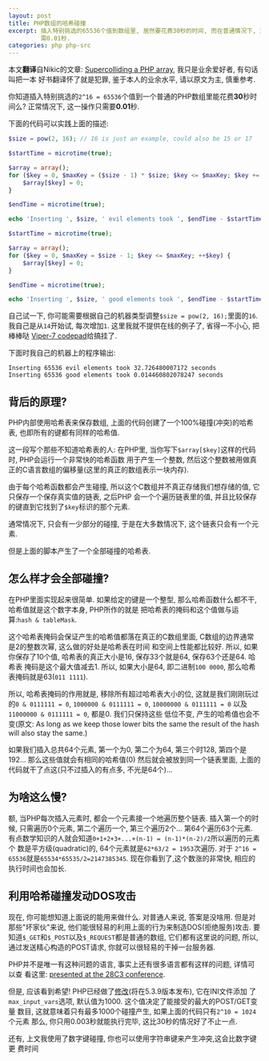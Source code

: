 ```yaml
---
layout: post
title: PHP数组的哈希碰撞
excerpt: 插入特别挑选的65536个值到数组里, 居然要花费30秒的时间, 而在普通情况下, 这一操作只
         需0.01秒.
categories: php php-src
---
```


本文**翻译**自Nikic的文章: [Supercolliding a PHP array], 我只是业余爱好者, 有句话叫把一本
好书翻译怀了就是犯罪, 鉴于本人的业余水平, 请以原文为主, 慎重参考.

你知道插入特别挑选的`2^16 = 65536`个值到一个普通的PHP数组里能花费**30**秒时间么? 正常情况下,
这一操作只需要**0.01**秒.

下面的代码可以实践上面的描述:

```php
$size = pow(2, 16); // 16 is just an example, could also be 15 or 17

$startTime = microtime(true);

$array = array();
for ($key = 0, $maxKey = ($size - 1) * $size; $key <= $maxKey; $key += $size) {
    $array[$key] = 0;
}

$endTime = microtime(true);

echo 'Inserting ', $size, ' evil elements took ', $endTime - $startTime, ' seconds', "\n";

$startTime = microtime(true);

$array = array();
for ($key = 0, $maxKey = $size - 1; $key <= $maxKey; ++$key) {
    $array[$key] = 0;
}

$endTime = microtime(true);

echo 'Inserting ', $size, ' good elements took ', $endTime - $startTime, ' seconds', "\n";
```

自己试一下, 你可能需要根据自己的机器类型调整`$size = pow(2, 16);`里面的`16`. 我自己是从`14`开始试,
每次增加`1`. 这里我就不提供在线的例子了, 省得一不小心, 把棒棒哒
[Viper-7 codepad](http://codepad.viper-7.com/)给搞挂了.

下面时我自己的机器上的程序输出:

    Inserting 65536 evil elements took 32.726480007172 seconds
    Inserting 65536 good elements took 0.014460802078247 seconds

背后的原理?
-------------------

PHP内部使用哈希表来保存数组, 上面的代码创建了一个100%碰撞(冲突)的哈希表, 也即所有的键都有同样的哈希值.

这一段写个那些不知道哈希表的人: 在PHP里, 当你写下`$array[$key]`这样的代码时, PHP会运行一个非常快的哈希函数
用于产生一个整数, 然后这个整数被用做真正的C语言数组的偏移量(这里的真正的数组表示一块内存).

由于每个哈希函数都会产生碰撞, 所以这个C数组并不真正存储我们想存储的值, 它只保存一个保存真实值的链表, 之后PHP
会一个个遍历链表里的值, 并且比较保存的键直到它找到了`$key`标识的那个元素.

通常情况下, 只会有一少部分的碰撞, 于是在大多数情况下, 这个链表只会有一个元素.

但是上面的脚本产生了一个全部碰撞的哈希表.

怎么样才会全部碰撞?
-------------------

在PHP里面实现起来很简单. 如果给定的键是一个整型, 那么哈希函数什么都不干, 哈希值就是这个数字本身, PHP所作的就是
把哈希表的掩码和这个值做与运算:`hash & tableMask`.

这个哈希表掩码会保证产生的哈希值都落在真正的C数组里面, C数组的边界通常是2的整数次幂, 这么做的好处是哈希表在时间
和空间上性能都比较好. 所以, 如果你保存了10个值, 哈希表的真正大小是16, 保存33个就是64, 保存63个还是64. 哈希表
掩码是这个最大值减去1. 所以, 如果大小是64, 即二进制`100 0000`, 那么哈希表掩码就是63(`011 1111`).

所以, 哈希表掩码的作用就是, 移除所有超过哈希表大小的位, 这就是我们刚刚玩过的`0 & 0111111 = 0`,
`1000000 & 0111111 = 0`, `10000000 & 0111111 = 0` 以及 `11000000 & 0111111 = 0`, 都是0. 我们只保持这些
低位不变, 产生的哈希值也会不变(原文: As long as we keep those lower bits the same the result of the hash
will also stay the same.)

如果我们插入总共64个元素, 第一个为0, 第二个为64, 第三个时128, 第四个是192... 那么这些值就会有相同的哈希值(0)
然后就会被放到同一个链表里面, 上面的代码就干了点这(只不过插入的有点多, 不光是64个)...

为啥这么慢?
------------------------------

额, 当PHP每次插入元素时, 都会一个元素接一个地遍历整个链表. 插入第一个的时候,
只需遍历0个元素, 第二个遍历一个, 第三个遍历2个... 第64个遍历63个元素.
有点数学知识的人就会知道`0+1+2+3+...+(n-1) = (n-1)*(n-2)/2`所以遍历的元素个
数是平方级(quadratic)的, 64个元素就是`62*63/2 = 1953`次遍历. 对于
`2^16 = 65536`就是`65534*65535/2=2147385345`. 现在你看到了,这个数涨的非常快,
相应的执行时间也会加长.

利用哈希碰撞发动DOS攻击
-------------------------

现在, 你可能想知道上面说的能用来做什么. 对普通人来说, 答案是没啥用.
但是对那些"坏家伙"来说, 他们能很轻易的利用上面的行为来制造DOS(拒绝服务)攻击.
要知道`$_GET`和`$_POST`以及`$_REQUEST`都是普通的数组, 它们都有这里说的问题,
所以, 通过发送精心构造的POST请求, 你就可以很轻易的干掉一台服务器.

PHP并不是唯一有这种问题的语言, 事实上还有很多语言都有这样的问题, 详情可以查
看这里: [presented at the 28C3 conference][2].

但是, 应该看到希望! PHP已经做了[修改][3](将在5.3.9版本发布), 它在INI文件添加
了`max_input_vars`选项, 默认值为1000. 这个值决定了能接受的最大的POST/GET变量
数目, 这就意味着只有最多1000个碰撞产生, 如果上面的代码只有`2^10 = 1024`个元素
那么, 你只用0.003秒就能执行完毕, 这比30秒的情况好了不止一点.

还有, 上文我使用了数字键碰撞, 你也可以使用字符串键来产生冲突,这会比数字键更
费时间

  [1]: http://www.nruns.com/_downloads/advisory28122011.pdf
  [2]: http://events.ccc.de/congress/2011/Fahrplan/events/4680.en.html
  [3]: http://svn.php.net/viewvc?view=revision&revision=321038
  [Supercolliding a PHP array]: http://nikic.github.io/2011/12/28/Supercolliding-a-PHP-array.html
